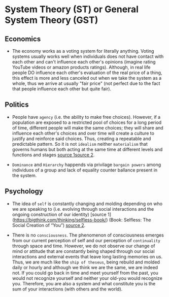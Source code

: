 # System Theory (ST) or General System Theory (GST)

## Economics
* The economy works as a voting system for literally anything. Voting systems usually works well when individuals does not have contact with each other and can't influence each other's opinions (imagine rating YouTube videos or amazon products ratings). Although, in real life people DO influence each other's evaluation of the real price of a thing, this effect is more and less canceled out when we take the system as a whole, thus we arrive at usually "fair price" (not perfect due to the fact that people influence each other but quite fair).

## Politics
* People have `agency` (i.e. the ability to make free choices). However, if a population are exposed to a restricted pool of choices for a long period of time, different people will make the same choices; they will share and influence each other's choices and over time will create a culture to justify and reinforce said choices. Thus, creating a repeatable and predictable pattern. So it is not `idealism` neither `materialism` that governs humans but both acting at the same time at different levels and functions and stages [source 1](https://www.youtube.com/watch?v=sgOo-bS7OJI)[source 2](https://www.youtube.com/watch?v=sgOo-bS7OJI).

* `Dominance` and `Hierarchy` happends via privilage `bargain powers` among individuos of a group and lack of equality counter ballance present in the system.

## Psychology
* The idea of `self` is constantly changing and molding depending on who we are speaking to (i.e.  evolving through social interactions and the ongoing construction of our identity) [source 1] (https://bigthink.com/thinking/selfless-book/) (Book: Selfless: The Social Creation of “You”) [source 2](https://www.amazon.com.br/Selfless-Social-Creation-You-English-ebook).

* There is no `consciousness`. The phenomenon of consciousness emerges from our current perception of self and our perception of `continuality` through space and time. However, we do not observe our change of mind or attitude that are constantly being shaped through our social interactions and external events that leave long lasting memories on us. Thus, we are much like the `ship of theseus`, being rebuild and molded daily or hourly and although we think we are the same, we are indeed not. If you could go back in time and meet yourself from the past, you would not recognize yourself and neither your old-you would recognize you. Therefore, you are also a system and what constitute you is the sum of your interactions (with others and the world).
